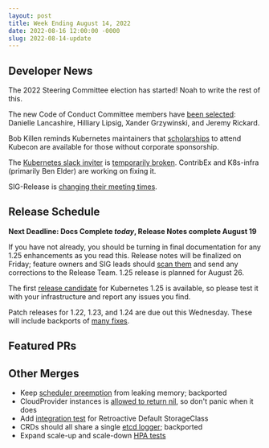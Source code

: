 ```yaml
---
layout: post
title: Week Ending August 14, 2022
date: 2022-08-16 12:00:00 -0000
slug: 2022-08-14-update
---
```


## Developer News

The 2022 Steering Committee election has started!  Noah to write the rest of this.

The new Code of Conduct Committee members have [been selected](https://groups.google.com/a/kubernetes.io/g/dev/c/gQ1M6JA5tRA):
Danielle Lancashire, Hilliary Lipsig, Xander Grzywinski, and Jeremy Rickard.

Bob Killen reminds Kubernetes maintainers that [scholarships](https://events.linuxfoundation.org/kubecon-cloudnativecon-north-america/attend/scholarships/)
to attend Kubecon are available for those without corporate sponsorship.

The [Kubernetes slack inviter](https://slack.k8s.io) is [temporarily broken](https://github.com/kubernetes/k8s.io/issues/4078). 
ContribEx and K8s-infra (primarily Ben Elder) are working on fixing it. 

SIG-Release is [changing their meeting times](https://groups.google.com/a/kubernetes.io/g/dev/c/GTYsL1TqQoY).

## Release Schedule

**Next Deadline: Docs Complete *today*, Release Notes complete August 19**

If you have not already, you should be turning in final documentation for any 1.25 enhancements as you read this.  Release notes will be finalized on Friday; feature owners and SIG leads should [scan them]() and send any corrections to the Release Team.  1.25 release is planned for August 26.

The first [release candidate](https://github.com/kubernetes/kubernetes/blob/master/CHANGELOG/CHANGELOG-1.25.md) for Kubernetes 1.25 is available, so please test it with your infrastructure and report any issues you find.

Patch releases for 1.22, 1.23, and 1.24 are due out this Wednesday.  These will include backports of [many fixes](https://github.com/kubernetes/kubernetes/pulls?q=is%3Apr+merged%3A%3E2022-07-15+%22Automated+cherry+pick%22).

## Featured PRs


## Other Merges

* Keep [scheduler preemption](https://github.com/kubernetes/kubernetes/pull/111773) from leaking memory; backported
* CloudProvider instances is [allowed to return nil](https://github.com/kubernetes/kubernetes/pull/111748), so don't panic when it does
* Add [integration test](https://github.com/kubernetes/kubernetes/pull/111746) for Retroactive Default StorageClass
* CRDs should all share a single [etcd logger](https://github.com/kubernetes/kubernetes/pull/111650); backported
* Expand scale-up and scale-down [HPA tests](https://github.com/kubernetes/kubernetes/pull/111346)
